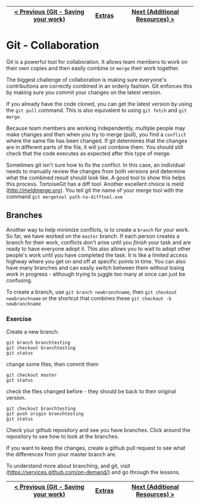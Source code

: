 |[< Previous (Git - Saving your work)](GitChanges.md) | [Extras](../README.md)| [Next (Additional Resources) >](../AdditionalResources.md) |
|----|----|----|
# Git - Collaboration

Git is a powerful tool for collaboration. It allows team members to work on their own copies and then easily combine or ```merge``` their work together.

The biggest challenge of collaboration is making sure everyone's contributions are correctly combined in an orderly fashion. Git enforces this by making sure you commit your changes on the latest version.

If you already have the code cloned, you can get the latest version by using the ```git pull``` command. This is also equivalent to using ```git fetch``` and ```git merge```.

Because team members are working independently, multiple people may make changes and then when you try to merge (pull), you find a ```conflict``` where the same file has been changed. If git determines that the changes are in different parts of the file, it will just combine them. You should still check that the code executes as expected after this type of merge.

Sometimes git isn't sure how to fix the conflict. In this case, an individual needs to manually review the changes from both versions and determine what the combined result should look like. A good tool to show this helps this process. TortoiseGit has a diff tool. Another excellent choice is meld (http://meldmerge.org). You tell git the name of your merge tool with the command ```git mergetool path-to-difftool.exe```

## Branches

Another way to help minimize conflicts, is to create a ```branch``` for your work. So far, we have worked on the ```master``` branch. If each person creates a branch for their work, conflicts don't arise until you *finish* your task and are ready to have everyone adopt it. This also allows you to wait to adopt other people's work until you have completed the task. It is like a limited access highway where you get on and off at specific points in time. You can also have many branches and can easily switch between them without losing work in progress - although trying to juggle too many at once can just be confusing.

To create a branch, use ```git branch newbranchname```, then ```git checkout newbranchname``` or the shortcut that combines these ```git checkout -b newbranchname```

### Exercise

Create a new branch:

```
git branch branchtesting
git checkout branchtesting
git status
```

change some files, then commit them

```
git checkout master
git status
```

check the files changed before - they should be back to their original version.

```
git checkout branchtesting
git push origin branchtesting
git status
```

Check your github repository and see you have branches. Click around the repository to see how to look at the branches.

If you want to keep the changes, create a github pull request to see what the differences from your master branch are.

To understand more about branching, and git, visit (https://services.github.com/on-demand/)
and go through the lessons.

|[< Previous (Git - Saving your work)](GitChanges.md) | [Extras](../README.md)| [Next (Additional Resources) >](../AdditionalResources.md) |
|----|----|----|

